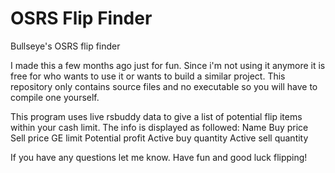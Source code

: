 # OSRS Flip Finder


Bullseye's OSRS flip finder

I made this a few months ago just for fun. Since i'm not using it anymore it is free for who wants to use it or wants to build a similar project. This repository only contains source files and no executable so you will have to compile one yourself.

This program uses live rsbuddy data to give a list of potential flip items within your cash limit.
The info is displayed as followed:
Name
Buy price
Sell price
GE limit
Potential profit
Active buy quantity
Active sell quantity

If you have any questions let me know.
Have fun and good luck flipping!
